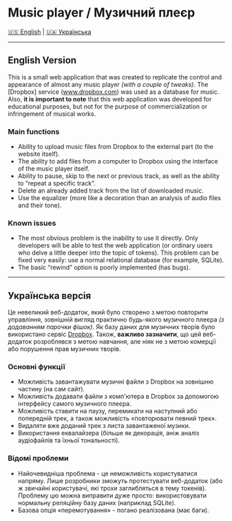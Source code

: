 # Music player / Музичний плеєр

[🇺🇸 English](#english-version) | [🇺🇦 Українська](#українська-версія)

---

## English Version

This is a small web application that was created to replicate the control and appearance of almost any music player _(with a couple of tweaks)_. The [Dropbox] service (www.dropbox.com) was used as a database for music.
Also, **it is important to note** that this web application was developed for educational purposes, but not for the purpose of commercialization or infringement of musical works.

### Main functions

- Ability to upload music files from Dropbox to the external part (to the website itself).
- The ability to add files from a computer to Dropbox using the interface of the music player itself.
- Ability to pause, skip to the next or previous track, as well as the ability to “repeat a specific track”.
- Delete an already added track from the list of downloaded music.
- Use the equalizer (more like a decoration than an analysis of audio files and their tone).

### Known issues

- The most obvious problem is the inability to use it directly. Only developers will be able to test the web application (or ordinary users who delve a little deeper into the topic of tokens). This problem can be fixed very easily: use a normal relational database (for example, SQLite).
- The basic “rewind” option is poorly implemented (has bugs).

---

## Українська версія

Це невеликий веб-додаток, який було створено з метою повторити управління, зовнішній вигляд практично будь-якого музичного плеєра _(з додаванням парочки фішок)_. Як базу даних для музичних творів було використано сервіс [Dropbox](www.dropbox.com).
Також, **важливо зазначити**, що цей веб-додаток розроблявся з метою навчання, але ніяк не з метою комерції або порушення прав музичних творів.

### Основні функції

- Можливість завантажувати музичні файли з Dropbox на зовнішню частину (на сам сайт).
- Можливість додавати файли з комп'ютера в Dropbox за допомогою інтерфейсу самого музичного плеєра.
- Можливість ставити на паузу, перемикати на наступний або попередній трек, а також можливість «повторювати певний трек».
- Видаляти вже доданий трек з листа завантаженої музики.
- Використання еквалайзера (більше як декорація, аніж аналіз аудіофайлів та їхньої тональності).

### Відомі проблеми

- Найочевидніша проблема - це неможливість користуватися напряму. Лише розробники зможуть протестувати веб-додаток (або ж звичайні користувачі, які трохи заглибляться в тему токенів). Проблему цю можна виправити дуже просто: використовувати нормальну реляційну базу даних (наприклад SQLite).
- Базова опція «перемотування» - погано реалізована (має баги).
